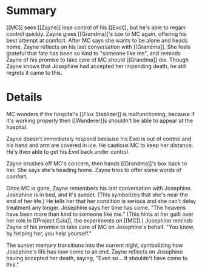 # Summary

[[MC]] sees [[Zayne]] lose control of his [[Evol]], but he's able to regain control quickly. Zayne gives [[Grandma]]'s box to MC again, offering his best attempt at comfort. After MC says she wants to be alone and heads home, Zayne reflects on his last conversation with [[Grandma]]. She feels grateful that fate has been so kind to "someone like me", and reminds Zayne of his promise to take care of MC should [[Grandma]] die. Though Zayne knows that Josephine had accepted her impending death, he still regrets it came to this.

# Details

MC wonders if the hospital's [[Flux Stablizer]] is malfunctioning, because if it's working properly then [[Wanderer]]s shouldn't be able to appear at the hospital.

Zayne doesn't immediately respond because his Evol is out of control and his hand and arm are covered in ice. He cautious MC to keep her distance. He's then able to get his Evol back under control.

Zayne brushes off MC's concern, then hands [[Grandma]]'s box back to her. She says she's heading home. Zayne tries to offer some words of comfort.

Once MC is gone, Zayne remembers his last conversation with Josephine. Josephine is in bed, and it's sunset. (This symbolizes that she's near the end of her life.) He tells her that her condition is serious and she can't delay treatment any longer. Josephine says her time has come. "The heavens have been more than kind to someone like me." (This hints at her guilt over her role in [[Project Gaia]], the experiments on [[MC]].) Josephine reminds Zayne of his promise to take care of MC on Josephine's behalf. "You know, by helping her, you help yourself."

The sunset memory transitions into the current night, symbolizing how Josephine's life has now come to an end. Zayne reflects on Josephine having accepted her death, saying, "Even so... It shouldn't have come to this."